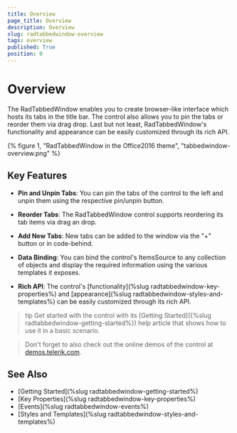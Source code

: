```yaml
---
title: Overview
page_title: Overview
description: Overview
slug: radtabbedwindow-overview
tags: overview
published: True
position: 0
---
```


# Overview

The RadTabbedWindow enables you to create browser-like interface which hosts its tabs in the title bar. The control also allows you to pin the tabs or reorder them via drag drop. Last but not least, RadTabbedWindow's functionality and appearance can be easily customized through its rich API.

{% figure 1, "RadTabbedWindow in the Office2016 theme", "tabbedwindow-overview.png" %}

## Key Features

* __Pin and Unpin Tabs__: You can pin the tabs of the control to the left and unpin them using the respective pin/unpin button.

* __Reorder Tabs__: The RadTabbedWindow control supports reordering its tab items via drag an drop.

* __Add New Tabs__: New tabs can be added to the window via the "+" button or in code-behind.

* __Data Binding__: You can bind the control's ItemsSource to any collection of objects and display the required information using the various templates it exposes.

* __Rich API__: The control's [functionality](%slug radtabbedwindow-key-properties%) and [appearance](%slug radtabbedwindow-styles-and-templates%) can be easily customized through its rich API.

>tip Get started with the control with its [Getting Started]({%slug radtabbedwindow-getting-started%}) help article that shows how to use it in a basic scenario.

> Don't forget to also check out the online demos of the control at [demos.telerik.com](https://demos.telerik.com/wpf/).

## See Also

* [Getting Started](%slug radtabbedwindow-getting-started%)
* [Key Properties](%slug radtabbedwindow-key-properties%)
* [Events](%slug radtabbedwindow-events%)
* [Styles and Templates](%slug radtabbedwindow-styles-and-templates%)